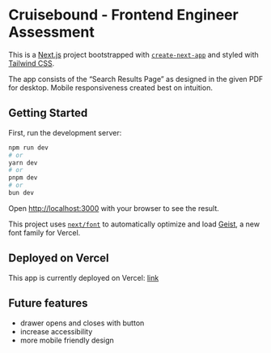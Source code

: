 # Cruisebound - Frontend Engineer Assessment 

This is a [Next.js](https://nextjs.org) project bootstrapped with [`create-next-app`](https://nextjs.org/docs/app/api-reference/cli/create-next-app) and styled with [Tailwind CSS](https://tailwindcss.com/docs).

The app consists of the “Search Results Page” as designed in the given PDF for desktop. Mobile responsiveness created best on intuition. 

## Getting Started

First, run the development server:

```bash
npm run dev
# or
yarn dev
# or
pnpm dev
# or
bun dev
```

Open [http://localhost:3000](http://localhost:3000) with your browser to see the result.

This project uses [`next/font`](https://nextjs.org/docs/app/building-your-application/optimizing/fonts) to automatically optimize and load [Geist](https://vercel.com/font), a new font family for Vercel.


## Deployed on Vercel

This app is currently deployed on Vercel: [link](https://cruisebound-takehome.vercel.app/)


## Future features

- drawer opens and closes with button
- increase accessibility 
- more mobile friendly design